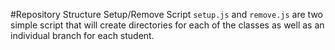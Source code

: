 #Repository Structure Setup/Remove Script
`setup.js` and `remove.js` are two simple script that will create directories for each of the classes as well as an individual branch for each student.
